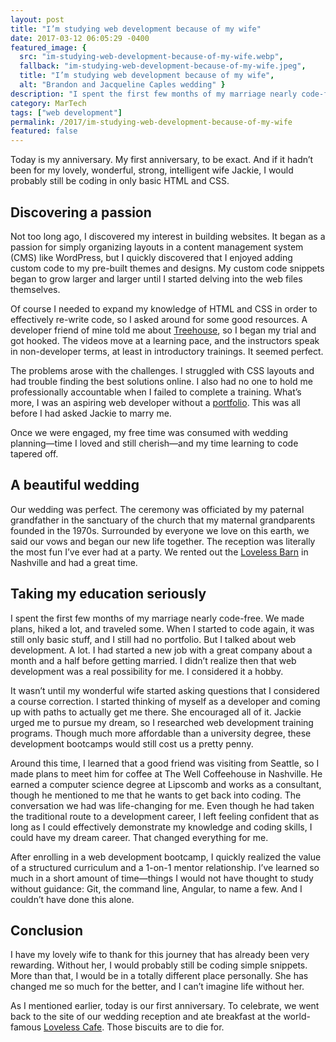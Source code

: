 ```yaml
---
layout: post
title: "I’m studying web development because of my wife"
date: 2017-03-12 06:05:29 -0400
featured_image: {
  src: "im-studying-web-development-because-of-my-wife.webp",
  fallback: "im-studying-web-development-because-of-my-wife.jpeg",
  title: "I’m studying web development because of my wife",
  alt: "Brandon and Jacqueline Caples wedding" }
description: "I spent the first few months of my marriage nearly code-free. We made plans, hiked a lot, and traveled some."
category: MarTech
tags: ["web development"]
permalink: /2017/im-studying-web-development-because-of-my-wife
featured: false
---
```


Today is my anniversary. My first anniversary, to be exact. And if it hadn’t been for my lovely, wonderful, strong, intelligent wife Jackie, I would probably still be coding in only basic HTML and CSS.

## Discovering a passion

Not too long ago, I discovered my interest in building websites. It began as a passion for simply organizing layouts in a content management system (CMS) like WordPress, but I quickly discovered that I enjoyed adding custom code to my pre-built themes and designs. My custom code snippets began to grow larger and larger until I started delving into the web files themselves.

Of course I needed to expand my knowledge of HTML and CSS in order to effectively re-write code, so I asked around for some good resources. A developer friend of mine told me about [Treehouse](https://teamtreehouse.com/), so I began my trial and got hooked. The videos move at a learning pace, and the instructors speak in non-developer terms, at least in introductory trainings. It seemed perfect.

The problems arose with the challenges. I struggled with CSS layouts and had trouble finding the best solutions online. I also had no one to hold me professionally accountable when I failed to complete a training. What’s more, I was an aspiring web developer without a [portfolio](https://brandoncaples.com/portfolio/). This was all before I had asked Jackie to marry me.

Once we were engaged, my free time was consumed with wedding planning—time I loved and still cherish—and my time learning to code tapered off.

## A beautiful wedding

Our wedding was perfect. The ceremony was officiated by my paternal grandfather in the sanctuary of the church that my maternal grandparents founded in the 1970s. Surrounded by everyone we love on this earth, we said our vows and began our new life together. The reception was literally the most fun I’ve ever had at a party. We rented out the [Loveless Barn](https://www.lovelessevents.com/barn) in Nashville and had a great time.

## Taking my education seriously

I spent the first few months of my marriage nearly code-free. We made plans, hiked a lot, and traveled some. When I started to code again, it was still only basic stuff, and I still had no portfolio. But I talked about web development. A lot. I had started a new job with a great company about a month and a half before getting married. I didn’t realize then that web development was a real possibility for me. I considered it a hobby.

It wasn’t until my wonderful wife started asking questions that I considered a course correction. I started thinking of myself as a developer and coming up with paths to actually get me there. She encouraged all of it. Jackie urged me to pursue my dream, so I researched web development training programs. Though much more affordable than a university degree, these development bootcamps would still cost us a pretty penny.

Around this time, I learned that a good friend was visiting from Seattle, so I made plans to meet him for coffee at The Well Coffeehouse in Nashville. He earned a computer science degree at Lipscomb and works as a consultant, though he mentioned to me that he wants to get back into coding. The conversation we had was life-changing for me. Even though he had taken the traditional route to a development career, I left feeling confident that as long as I could effectively demonstrate my knowledge and coding skills, I could have my dream career. That changed everything for me.

After enrolling in a web development bootcamp, I quickly realized the value of a structured curriculum and a 1-on-1 mentor relationship. I’ve learned so much in a short amount of time—things I would not have thought to study without guidance: Git, the command line, Angular, to name a few. And I couldn’t have done this alone.

## Conclusion

I have my lovely wife to thank for this journey that has already been very rewarding. Without her, I would probably still be coding simple snippets. More than that, I would be in a totally different place personally. She has changed me so much for the better, and I can’t imagine life without her.

As I mentioned earlier, today is our first anniversary. To celebrate, we went back to the site of our wedding reception and ate breakfast at the world-famous [Loveless Cafe](https://www.lovelesscafe.com/). Those biscuits are to die for.